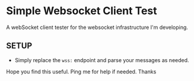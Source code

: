 # Simple Websocket Client Test

A webSocket client tester for the websocket infrastructure I'm developing. 

## SETUP
* Simply replace the `wss:` endpoint and parse your messages as needed.

Hope you find this useful. Ping me for help if needed. Thanks

